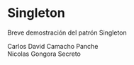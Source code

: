 # Singleton
Breve demostración del patrón Singleton

Carlos David Camacho Panche
<br>
Nicolas Gongora Secreto
